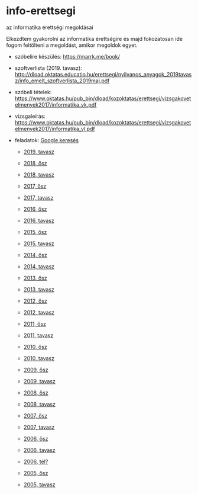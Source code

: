 # info-erettsegi
az informatika érettségi megoldásai

Elkezdtem gyakorolni az informatika érettségire és majd fokozatosan ide fogom feltölteni a megoldást, amikor megoldok egyet.

- szóbelire készülés: https://marrk.me/book/
- szoftverlista (2019. tavasz): http://dload.oktatas.educatio.hu/erettsegi/nyilvanos_anyagok_2019tavasz/info_emelt_szoftverlista_2019maj.pdf
- szóbeli tételek: https://www.oktatas.hu/pub_bin/dload/kozoktatas/erettsegi/vizsgakovetelmenyek2017/informatika_vk.pdf
- vizsgaleírás: https://www.oktatas.hu/pub_bin/dload/kozoktatas/erettsegi/vizsgakovetelmenyek2017/informatika_vl.pdf
- feladatok: [Google keresés](https://www.google.com/search?lr=&hl=hu&as_qdr=all&ei=Kw4WXebSOvuH1fAP0I-qmAo&q=informatika+%C3%A9retts%C3%A9gi+feladatok++-%22matematika%22+-%22eg%C3%A9szs%C3%A9g%C3%BCgy+ismeretek%22+%22%C3%A9retts%C3%A9gi+%C3%ADr%C3%A1sbeli+vizsg%C3%A1k+emelt+szint%C5%B1+feladatlapjai+%C3%A9s+jav%C3%ADt%C3%A1si+%C3%A9rt%C3%A9kel%C3%A9si+%C3%BAtmutat%C3%B3i%22+site%3Aoktatas.hu+%22Minden+jog+fenntartva%22&oq=informatika+%C3%A9retts%C3%A9gi+feladatok++-%22matematika%22+-%22eg%C3%A9szs%C3%A9g%C3%BCgy+ismeretek%22+%22%C3%A9retts%C3%A9gi+%C3%ADr%C3%A1sbeli+vizsg%C3%A1k+emelt+szint%C5%B1+feladatlapjai+%C3%A9s+jav%C3%ADt%C3%A1si+%C3%A9rt%C3%A9kel%C3%A9si+%C3%BAtmutat%C3%B3i%22+site%3Aoktatas.hu+%22Minden+jog+fenntartva%22&gs_l=psy-ab.3..0i71l8.49800.52000..52100...0.0..0.0.0.......3....1..gws-wiz.mOQAWsBKno8)

  - [2019, tavasz](https://www.oktatas.hu/kozneveles/erettsegi/feladatsorok/emelt_szint_2019tavasz/emelt_7nap)

  - [2018, ősz](https://www.oktatas.hu/kozneveles/erettsegi/feladatsorok/emelt_szint_2018osz/emelt_7nap)

  - [2018, tavasz](https://www.oktatas.hu/kozneveles/erettsegi/feladatsorok/emelt_szint_2018tavasz/emelt_7nap)

  - [2017, ősz](https://www.oktatas.hu/kozneveles/erettsegi/feladatsorok/emelt_szint_2017osz/emelt_8nap)

  - [2017, tavasz](https://www.oktatas.hu/kozneveles/erettsegi/feladatsorok/emelt_szint_2017tavasz/emelt_7nap)

  - [2016, ősz](https://www.oktatas.hu/kozneveles/erettsegi/feladatsorok/emelt_szint_2016osz/emelt_6nap)

  - [2016, tavasz](https://www.oktatas.hu/kozneveles/erettsegi/feladatsorok/emelt_szint_2016tavasz/emelt_7nap)

  - [2015, ősz](https://www.oktatas.hu/kozneveles/erettsegi/feladatsorok/emelt_szint_2015osz/emelt_6nap)

  - [2015, tavasz](https://www.oktatas.hu/kozneveles/erettsegi/feladatsorok/emelt_szint_2015tavasz/emelt_7nap)

  - [2014, ősz](https://www.oktatas.hu/kozneveles/erettsegi/feladatsorok/emelt_szint_2014osz/emelt_6nap)

  - [2014, tavasz](https://www.oktatas.hu/kozneveles/erettsegi/feladatsorok/emelt_szint_2014tavasz/emelt_7nap)

  - [2013, ősz](https://www.oktatas.hu/kozneveles/erettsegi/feladatsorok/emelt_szint_2013osz/emelt_6nap)

  - [2013, tavasz](https://www.oktatas.hu/kozneveles/erettsegi/feladatsorok/emelt_szint_2013tavasz/emelt_7nap)

  - [2012, ősz](https://www.oktatas.hu/kozneveles/erettsegi/feladatsorok/emelt_szint_2012osz/emelt_6nap)

  - [2012, tavasz](https://www.oktatas.hu/kozneveles/erettsegi/feladatsorok/emelt_szint_2012tavasz)

  - [2011, ősz](https://www.oktatas.hu/kozneveles/erettsegi/feladatsorok/emeltszint_2011osz/e2011osz_1oldal)

  - [2011, tavasz](https://www.oktatas.hu/kozneveles/erettsegi/feladatsorok/emelt_szint_2011tavasz)

  - [2010, ősz](https://www.oktatas.hu/kozneveles/erettsegi/feladatsorok/emelt_szint_2010oktober)

  - [2010, tavasz](https://www.oktatas.hu/kozneveles/erettsegi/feladatsorok/emelt_szint_2010majus)

  - [2009, ősz](https://www.oktatas.hu/kozneveles/erettsegi/feladatsorok/emelt_szint_2009oktober)

  - [2009, tavasz](https://www.oktatas.hu/kozneveles/erettsegi/feladatsorok/emelt_szint_2009majus)

  - [2008, ősz](https://www.oktatas.hu/kozneveles/erettsegi/feladatsorok/emelt_szint_2008oktober)

  - [2008, tavasz](https://www.oktatas.hu/kozneveles/erettsegi/feladatsorok/emelt_szint_2008)

  - [2007, ősz](https://www.oktatas.hu/kozneveles/erettsegi/feladatsorok/emelt_szint_2007oktober)

  - [2007, tavasz](https://www.oktatas.hu/kozneveles/erettsegi/feladatsorok/emelt_szint_2007majus/e2007tavasz1)

  - [2006, ősz](https://www.oktatas.hu/kozneveles/erettsegi/feladatsorok/emelt_szint_2006oktober)

  - [2006, tavasz](https://www.oktatas.hu/kozneveles/erettsegi/feladatsorok/emelt_szint_2006majus/e2006tavasz2)

  - [2006, tél?](https://www.oktatas.hu/kozneveles/erettsegi/feladatsorok/emelt_szint_2006februar)

  - [2005, ősz](https://www.oktatas.hu/kozneveles/erettsegi/feladatsorok/emelt_szint_2005oktober)

  - [2005, tavasz](https://www.oktatas.hu/kozneveles/erettsegi/feladatsorok/emeltszint_2005tavasz/e2005tavasz_1oldal)
